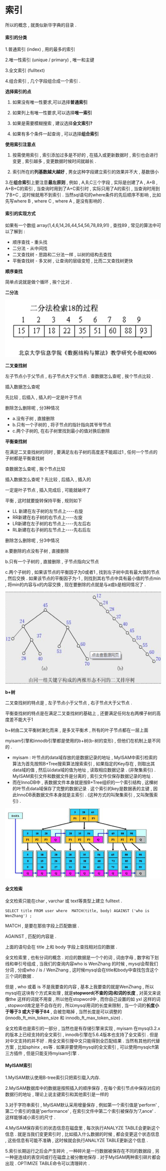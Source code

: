 # 索引

所以的概念 , 就类似新华字典的目录 .

#### 索引的分类

1.普通索引 \(index\) , 用的最多的索引

2.唯一性索引 \(unique / primary\) , 唯一和主键

3.全文索引 \(fulltext\)

4.组合索引 , 几个字段组合成一个索引 .

**选择索引的点**

1. 如果没有唯一性要求,可以选择**普通索引**

2. 如果列上有唯一性要求,可以选择**唯一索引**

3. 如果是需要模糊搜索 , 建议选择**全文索引?**

4. 如果有多个条件一起查询 , 可以选择**组合索引**

**使用索引注意点**

1. 按需使用索引 , 索引添加过多是不好的 , 在插入或更新数据时 , 索引也会进行变更 , 索引越多 , 变更数据时候时间就越长 .

2. 索引所在的**列基数越大越好** , 男女这种字段建立索引的效果并不大 , 基数很小

3.在**组合索引**上要注意**最左原则** , 例如 , A,B,C三个字段 , 实际是创建了A , A+B , A+B+C的索引 , 当查询时用到了A+C索引时 , 实际只用了A的索引 , 当查询时用到了B+C , 这时候就用不到索引 . 当然sql语句的where条件的先后顺序不影响 , 比如先写where B , where C , where A , 是没有影响的 .

#### 索引的实现方式

如果有一个数组 array\(1,4,6,14,26,44,54,56,78,89,91\) , 查找89 , 常见的算法中可以了解到 :

* 顺序查找 - 重头找
* 二分法 - 从中间找
* 二叉查找树 - 思路和二分法一样 , 以树的结构去查找
* 平衡查找树 - 多叉树 , 让查询的层级变短 , 比而二叉查找树更快

**顺序查找**

简单点说就是做个循环 , 挨个比对 .

**二分法**

![](/assets/erfenchazhao.png)

**二叉查找树**

左子节点小于父节点 , 右子节点大于父节点 . 查数据怎么查呢 , 挨个节点比较 .

插入数据怎么查呢

先比较 , 后插入 , 插入的一定是叶子节点

删除怎么删除呢 , 分3种情况

* a.没有子树 , 直接删除
* b.只有一个子树的 , 将子节点的指针指向其爷爷节点
* c.两个子树的, 在右子树里找到最小的值对换后删除

**平衡查找树**

在满足二叉查找树的同时 , 要满足左右子树的高度差不能超过1 , 任何一个节点的子树都是平衡查找树

查数据怎么查呢 , 挨个节点比较

插入数据怎么查呢 ? 先比较 , 后插入 , 插入的

一定是叶子节点 , 插入完成后 , 可能就破坏了

平衡 , 这时就要旋转保持平衡 , 规则如下

* LL 新建在左子树的左节点上----右旋
* RR新建在右子树的右节点上----左旋
* LR新建在左子树的右节点上----先左后右
* RL新建在右子树的左节点上----先右后左

删除怎么删除呢 , 分3中情况

a.要删除的点没有子树 , 直接删除

b.只有一个子树的 , 直接删除 , 子节点指向父节点

c.两个子树的 , 如果该节点的平衡因子为0或者1 , 找到左子树中具有最大值的节点 , 然后交换 . 如果该节点的平衡因子为-1 , 则找到其右节点中具有最小值的节点min , 将min的内容与x的内容交换 , 现在要删除的点就是与a或b是相同情况了 .

![](/assets/erchahsu.png)

**b+树**

二叉查找树的特点是 , 左子节点小于父节点 , 右子节点大于父节点 .

平衡查找树的特点是在满足二叉查找树的基础上 , 还要满足任何左右两棵子树的高度差不能大于1

b+树由二叉平衡树演化而来 , 是多叉平衡术 , 所有的叶子节点都在一层上面

myisam引擎和innodb引擎都是使用的b+树\(b-树的变形\) , 但他们在机制上是不同的 .

* myisam : 叶节点的data域存放的是数据记录的地址 , MyISAM中索引检索的算法为首先按照B+Tree搜索算法搜索索引 , 如果指定的Key存在 , 则取出其data域的值 , 然后以data域的值为地址 , 读取相应数据记录 . \(非聚集索引\) . MyISAM索引文件和数据文件是分离的 , 索引文件仅保存数据记录的地址 . 
* 而在InnoDB中 , 表数据文件本身就是按B+Tree组织的一个索引结构 , 这棵树的叶节点data域保存了完整的数据记录 . 这个索引的key是数据表的主键 , 因此InnoDB表数据文件本身就是主索引 . \(这种方式的叫聚集索引 , 又叫聚簇索引\) . 

![](/assets/bjiashu.png)

#### 全文检索

全文检索只能在char , varchar 或 text等类型上建立 fulltext .

```
SELECT title FROM user where  MATCH(title, body) AGAINST ('who is WenZhang') ;
```

MATCH , 是要在那些字段上匹配数据 .

AGAINST , 匹配的内容是 .

上面的语句会在 title 上和 body 字段上查找相对应的数据 .

全文检索里 , 也有分词的概念 . 对应的数据是一个个的词 , 词由字母 , 数字和下划线和单引号组成 , 当我们的查询内容who is WenZhang 的时候 , mysql会帮我们分词 , 分成who / is / WenZhang , 这时候mysql会在title和body中查找包含这个三个词的数据 .

但是 , who 或着 is 不是我要查的内容 , 基本上我要查的就是WenZhang , 所以mysql在这块有个方式来处理 , 就是**stopword\(不查的词\)**和**词的长度** , 对英文来说 像the 这样的词就不用查 , 所以他在stopword中 , 而你自己设置的如 yxl 这样的词 , stopword肯定是不会存在的 , 所以mysql用词的长度来限制 , 当一个词的**长度小于等于3 或大于等于84** , 会被忽略掉 , 当然长度是可以调整的\(innodb\_ft\_min\_token\_size 和 innodb\_ft\_max\_token\_size\) .

全文检索也是索引的一部分 , 当然也是有存储引擎来实现 , myisam 在mysql3.2.x的版本上已经支持的全文索引 , innodb引擎在5.6.4版本也支持了全文索引 . 但是对中文支持的并不好 . 用全文索引搜中文只能得到全匹配结果 . 当然有其他的代替方案 , 比如sphinx , es等 . 如果非要使用mysql的全文索引 , 可以使用mysqlcft第三方插件 , 但是只能支持myisam引擎 .

#### MyISAM索引

1.MyISAM默认使用B-tree索引只把索引载入内存.

2.MyISAM数据库中的数据是按照插入的顺序保存 , 在每个索引节点中保存对应的数据行的地址 , 理论上说主键索引和其他索引是一样的

3.对于字符串索引 , MyISAM默认采用增量保存 , 例如第一个索引值是'perform' , 第二个索引的值是'performance' , 在索引文件中第二个索引被保存为'7,ance' . 这样能够减小索引的尺寸 .

4.MyISAM保存索引的状态信息在磁盘里 , 每次执行ANALYZE TABLE会更新这个信息 . 就是当我们变更索引时 , 比如插入什么数据的时候 , 都会变更这个状态信息 , 这些信息有可能不准确 , 这时候就会执行ANALYZE TABLE更新这个信息 .

5.索引长期运行之后会产生碎片 , 一种碎片是一行数据被保存在不同的数据段 , 另一种是连续的表空间或行在磁盘上被分散地保存 . 对于MyISAM两种索引碎片都会出现 . OPTIMIZE TABLE命令可以清理碎片 .

